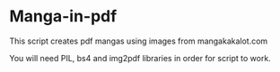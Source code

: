# Manga-in-pdf
This script creates pdf mangas using images from mangakakalot.com

You will need PIL, bs4 and img2pdf libraries in order for script to work.
